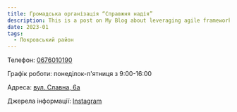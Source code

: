 ```yaml
---
title: Громадська організація “Справжня надія”
description: This is a post on My Blog about leveraging agile frameworks.
date: 2023-01
tags:
  - Покровський район
---
```


<div class="centers--block">

Телефон: <a href="tel:0676010190">0676010190</a>

Графік роботи: понеділок-п'ятниця з 9:00-16:00

Адреса: [вул. Славна, 6а](https://goo.gl/maps/HWfVvo7dzhh8ccXy5)

Джерела інформації: [Instagram](https://instagram.com/truehopeua)

</div>
